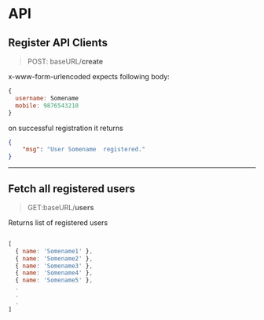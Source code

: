 # API


## Register API Clients
>POST: baseURL/**create**

x-www-form-urlencoded expects following body:
```javascript
{
  username: Somename
  mobile: 9876543210
}
```
on successful registration it returns
```json
{
    "msg": "User Somename  registered."
}
```

***

## Fetch all registered users
>GET:baseURL/**users**

Returns list of registered users
```javascript

[
  { name: 'Somename1' },
  { name: 'Somename2' },
  { name: 'Somename3' },
  { name: 'Somename4' },
  { name: 'Somename5' },
  .
  .
  .
]

```

